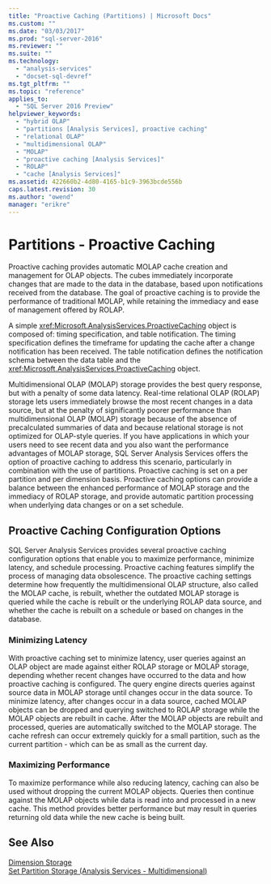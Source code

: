 ```yaml
---
title: "Proactive Caching (Partitions) | Microsoft Docs"
ms.custom: ""
ms.date: "03/03/2017"
ms.prod: "sql-server-2016"
ms.reviewer: ""
ms.suite: ""
ms.technology: 
  - "analysis-services"
  - "docset-sql-devref"
ms.tgt_pltfrm: ""
ms.topic: "reference"
applies_to: 
  - "SQL Server 2016 Preview"
helpviewer_keywords: 
  - "hybrid OLAP"
  - "partitions [Analysis Services], proactive caching"
  - "relational OLAP"
  - "multidimensional OLAP"
  - "MOLAP"
  - "proactive caching [Analysis Services]"
  - "ROLAP"
  - "cache [Analysis Services]"
ms.assetid: 422660b2-4d80-4165-b1c9-3963bcde556b
caps.latest.revision: 30
ms.author: "owend"
manager: "erikre"
---
```

# Partitions - Proactive Caching
  Proactive caching provides automatic MOLAP cache creation and management for OLAP objects. The cubes immediately incorporate changes that are made to the data in the database, based upon notifications received from the database. The goal of proactive caching is to provide the performance of traditional MOLAP, while retaining the immediacy and ease of management offered by ROLAP.  
  
 A simple <xref:Microsoft.AnalysisServices.ProactiveCaching> object is composed of: timing specification, and table notification. The timing specification defines the timeframe for updating the cache after a change notification has been received. The table notification defines the notification schema between the data table and the <xref:Microsoft.AnalysisServices.ProactiveCaching> object.  
  
 Multidimensional OLAP (MOLAP) storage provides the best query response, but with a penalty of some data latency. Real-time relational OLAP (ROLAP) storage lets users immediately browse the most recent changes in a data source, but at the penalty of significantly poorer performance than multidimensional OLAP (MOLAP) storage because of the absence of precalculated summaries of data and because relational storage is not optimized for OLAP-style queries. If you have applications in which your users need to see recent data and you also want the performance advantages of MOLAP storage, SQL Server Analysis Services offers the option of proactive caching to address this scenario, particularly in combination with the use of partitions. Proactive caching is set on a per partition and per dimension basis. Proactive caching options can provide a balance between the enhanced performance of MOLAP storage and the immediacy of ROLAP storage, and provide automatic partition processing when underlying data changes or on a set schedule.  
  
## Proactive Caching Configuration Options  
 SQL Server Analysis Services provides several proactive caching configuration options that enable you to maximize performance, minimize latency, and schedule processing. Proactive caching features simplify the process of managing data obsolescence. The proactive caching settings determine how frequently the multidimensional OLAP structure, also called the MOLAP cache, is rebuilt, whether the outdated MOLAP storage is queried while the cache is rebuilt or the underlying ROLAP data source, and whether the cache is rebuilt on a schedule or based on changes in the database.  
  
### Minimizing Latency  
 With proactive caching set to minimize latency, user queries against an OLAP object are made against either ROLAP storage or MOLAP storage, depending whether recent changes have occurred to the data and how proactive caching is configured. The query engine directs queries against source data in MOLAP storage until changes occur in the data source. To minimize latency, after changes occur in a data source, cached MOLAP objects can be dropped and querying switched to ROLAP storage while the MOLAP objects are rebuilt in cache. After the MOLAP objects are rebuilt and processed, queries are automatically switched to the MOLAP storage. The cache refresh can occur extremely quickly for a small partition, such as the current partition - which can be as small as the current day.  
  
### Maximizing Performance  
 To maximize performance while also reducing latency, caching can also be used without dropping the current MOLAP objects. Queries then continue against the MOLAP objects while data is read into and processed in a new cache. This method provides better performance but may result in queries returning old data while the new cache is being built.  
  
## See Also  
 [Dimension Storage](../Topic/Dimension%20Storage.md)   
 [Set Partition Storage &#40;Analysis Services - Multidimensional&#41;](../../analysis-services/multidimensional-models/set-partition-storage-analysis-services-multidimensional.md)  
  
  